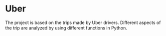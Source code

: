# Uber
The project is based on the trips made by Uber drivers. Different aspects of the trip are analyzed by using different functions in Python.
